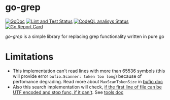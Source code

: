 # go-grep
[![GoDoc](https://godoc.org/github.com/alex123012/go-grep?status.svg)](https://pkg.go.dev/github.com/alex123012/go-grep) [![Lint and Test Status](https://github.com/alex123012/go-grep/actions/workflows/lint-and-test.yml/badge.svg)](https://github.com/alex123012/go-grep/actions) [![CodeQL analisys Status](https://github.com/alex123012/go-grep/actions/workflows/codeql-analysis.yml/badge.svg)](https://github.com/alex123012/go-grep/actions) [![Go Report Card](https://goreportcard.com/badge/github.com/alex123012/go-grep)](https://goreportcard.com/report/github.com/alex123012/go-grep)

*go-grep* is a simple library for replacing grep functionality written in pure go

# Limitations
* This implementation can't read lines with more than 65536 symbols (this will provide error ```bufio.Scanner: token too long```) because of perfomance degrading. Read more about ```MaxScanTokenSize``` in [bufio doc](https://pkg.go.dev/bufio#pkg-constants)
 * Also this search implementation will check, [if the first line of file can be UTF encoded and stop func, if it can't](./finder.go#L150). See [tools doc](https://pkg.go.dev/golang.org/x/tools/godoc/util#IsText)